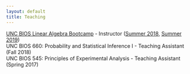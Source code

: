 ```yaml
---
layout: default
title: Teaching
---
```


[UNC BIOS Linear Algebra Bootcamp](https://sph.unc.edu/bios/biostatistics-boot-camp/) - Instructor ([Summer 2018](../assets/LinearAlgebraBootcamp2018Syllabus.pdf), [Summer 2019](LinearAlgebraBootcamp_Syllabus_2019.pdf)) <br>
UNC BIOS 660: Probability and Statistical Inference I - Teaching Assistant (Fall 2018) <br>
UNC BIOS 545: Principles of Experimental Analysis - Teaching Assistant (Spring 2017)<br>
